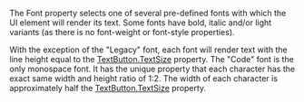 The Font property selects one of several pre-defined fonts with which the UI element will render its text. Some fonts have bold, italic and/or light variants (as there is no font-weight or font-style properties).

With the exception of the "Legacy" font, each font will render text with the line height equal to the [TextButton.TextSize](https://developer.roblox.com/api-reference/property/TextButton/TextSize) property. The "Code" font is the only monospace font. It has the unique property that each character has the exact same width and height ratio of 1:2. The width of each character is approximately half the [TextButton.TextSize](https://developer.roblox.com/api-reference/property/TextButton/TextSize) property.
